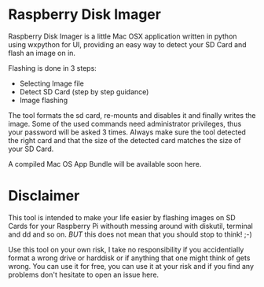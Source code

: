 # Raspberry Disk Imager
Raspberry Disk Imager is a little Mac OSX application written in python using wxpython for UI, providing an easy way to detect your SD Card and flash an image on in.

Flashing is done in 3 steps:
* Selecting Image file
* Detect SD Card (step by step guidance)
* Image flashing

The tool formats the sd card, re-mounts and disables it and finally writes the image. Some of the used commands need administrator privileges, thus your password will be asked 3 times.
Always make sure the tool detected the right card and that the size of the detected card matches the size of your SD Card.

A compiled Mac OS App Bundle will be available soon here.

# Disclaimer
This tool is intended to make your life easier by flashing images on SD Cards for your Raspberry Pi withouth messing around with diskutil, terminal and dd and so on.
*BUT* this does not mean that you should stop to think! ;-)

Use this tool on your own risk, I take no responsibility if you accidentially format a wrong drive or harddisk or if anything that one might think of gets wrong.
You can use it for free, you can use it at your risk and if you find any problems don't hesitate to open an issue here.
